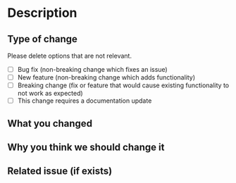 # Description

<!--  Please include a summary of the change and which issue is fixed. Please also include relevant motivation and context. List any dependencies that are required for this change. -->

## Type of change

Please delete options that are not relevant.

- [ ] Bug fix (non-breaking change which fixes an issue)
- [ ] New feature (non-breaking change which adds functionality)
- [ ] Breaking change (fix or feature that would cause existing functionality to not work as expected)
- [ ] This change requires a documentation update

## What you changed


## Why you think we should change it


## Related issue (if exists)
